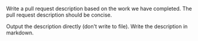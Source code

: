 Write a pull request description based on the work we have completed. The pull request description should be concise.

Output the description directly (don't write to file). Write the description in markdown.
